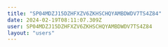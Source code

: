```yaml
---
title: "SP04MDZJ15DZHFXZV6ZKHSCHQYAMBDWDV7TS4Z84"
date: 2024-02-19T08:11:07.309Z
user: SP04MDZJ15DZHFXZV6ZKHSCHQYAMBDWDV7TS4Z84
layout: "users"
---
```

    
